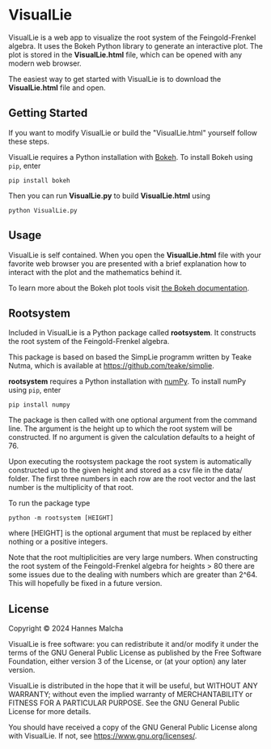 # VisualLie

VisualLie is a web app to visualize the root system of the Feingold-Frenkel algebra.
It uses the Bokeh Python library to generate an interactive plot. The plot is stored in the 
**VisualLie.html** file, which can be opened with any modern web browser. 

The easiest way to get started with VisualLie is to download the **VisualLie.html** file
and open.

## Getting Started
If you want to modify VisualLie or build the "VisualLie.html" yourself follow these steps. 

VisualLie requires a Python installation with [Bokeh](https://docs.bokeh.org/en/latest/index.html).
To install Bokeh using `pip`, enter

```
pip install bokeh
```

Then you can run **VisualLie.py** to build **VisualLie.html** using

```
python VisualLie.py
```

## Usage
VisualLie is self contained. When you open the **VisualLie.html** file with your favorite web browser
you are presented with a brief explanation how to interact with the plot and the mathematics behind it.

To learn more about the Bokeh plot tools visit 
[the Bokeh documentation](https://docs.bokeh.org/en/latest/docs/user_guide/interaction/tools.html).

## Rootsystem
Included in VisualLie is a Python package called **rootsystem**. It constructs the root system
of the Feingold-Frenkel algebra. 

This package is based on based the SimpLie programm written by Teake Nutma, which is available
at https://github.com/teake/simplie.

**rootsystem** requires a Python installation with [numPy](https://numpy.org/).
To install numPy using `pip`, enter

```
pip install numpy
```

The package is then called with one optional argument from the command line.
The argument is the height up to which the root system will be constructed.
If no argument is given the calculation defaults to a height of 76.

Upon executing the rootsystem package the root system is automatically constructed 
up to the given height and stored as a csv file in the data/ folder. 
The first three numbers in each row are the root vector and
the last number is the multiplicity of that root.

To run the package type

```
python -m rootsystem [HEIGHT]
```
where [HEIGHT] is the optional argument that must be replaced by either nothing
or a positive integers. 

Note that the root multiplicities are very large numbers. When constructing the
root system of the Feingold-Frenkel algebra for heights > 80 there are some issues due
to the dealing with numbers which are greater than 2^64. This will hopefully be fixed in 
a future version.

## License
Copyright © 2024 Hannes Malcha

VisualLie is free software: you can redistribute it and/or modify
it under the terms of the GNU General Public License as published by
the Free Software Foundation, either version 3 of the License, or
(at your option) any later version.

VisualLie is distributed in the hope that it will be useful, 
but WITHOUT ANY WARRANTY; without even the implied warranty of 
MERCHANTABILITY or FITNESS FOR A PARTICULAR PURPOSE. See the 
GNU General Public License for more details.

You should have received a copy of the GNU General Public License
along with VisualLie. If not, see https://www.gnu.org/licenses/.






